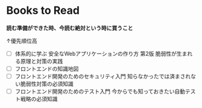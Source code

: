 # Books to Read

**読む準備ができた時、今読む絶対という時に買うこと**

↑優先順位高

- [ ] 体系的に学ぶ 安全なWebアプリケーションの作り方 第2版 脆弱性が生まれる原理と対策の実践
- [ ] フロントエンドの知識地図
- [ ] フロントエンド開発のためのセキュリティ入門 知らなかったでは済まされない脆弱性対策の必須知識
- [ ] フロントエンド開発のためのテスト入門 今からでも知っておきたい自動テスト戦略の必須知識